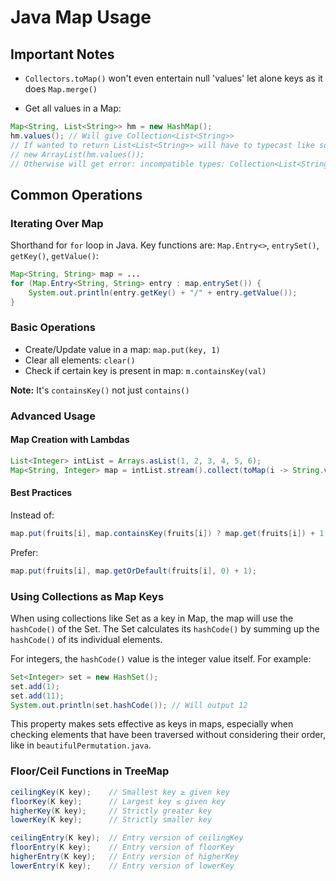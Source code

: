 # Java Map Usage

## Important Notes

* `Collectors.toMap()` won't even entertain null 'values' let alone keys as it does `Map.merge()`

* Get all values in a Map:

```java
Map<String, List<String>> hm = new HashMap();
hm.values(); // Will give Collection<List<String>>
// If wanted to return List<List<String>> will have to typecast like so:
// new ArrayList(hm.values());
// Otherwise will get error: incompatible types: Collection<List<String>> cannot be converted to List<List<String>>
```

## Common Operations

### Iterating Over Map

Shorthand for `for` loop in Java. Key functions are: `Map.Entry<>`, `entrySet()`, `getKey()`, `getValue()`:

```java
Map<String, String> map = ...
for (Map.Entry<String, String> entry : map.entrySet()) {
    System.out.println(entry.getKey() + "/" + entry.getValue());
}
```

### Basic Operations

* Create/Update value in a map: `map.put(key, 1)`
* Clear all elements: `clear()`
* Check if certain key is present in map: `m.containsKey(val)`

**Note:** It's `containsKey()` not just `contains()`

### Advanced Usage

#### Map Creation with Lambdas

```java
List<Integer> intList = Arrays.asList(1, 2, 3, 4, 5, 6);
Map<String, Integer> map = intList.stream().collect(toMap(i -> String.valueOf(i % 3), i -> i));
```

#### Best Practices

Instead of:

```java
map.put(fruits[i], map.containsKey(fruits[i]) ? map.get(fruits[i]) + 1 : 1);
```

Prefer:

```java
map.put(fruits[i], map.getOrDefault(fruits[i], 0) + 1);
```

### Using Collections as Map Keys

When using collections like Set as a key in Map, the map will use the `hashCode()` of the Set. The Set calculates its `hashCode()` by summing up the `hashCode()` of its individual elements.

For integers, the `hashCode()` value is the integer value itself. For example:

```java
Set<Integer> set = new HashSet();
set.add(1);
set.add(11);
System.out.println(set.hashCode()); // Will output 12
```

This property makes sets effective as keys in maps, especially when checking elements that have been traversed without considering their order, like in `beautifulPermutation.java`.

### Floor/Ceil Functions in TreeMap

```java
ceilingKey(K key);    // Smallest key ≥ given key
floorKey(K key);      // Largest key ≤ given key
higherKey(K key);     // Strictly greater key
lowerKey(K key);      // Strictly smaller key

ceilingEntry(K key);  // Entry version of ceilingKey
floorEntry(K key);    // Entry version of floorKey
higherEntry(K key);   // Entry version of higherKey
lowerEntry(K key);    // Entry version of lowerKey
```
